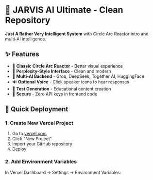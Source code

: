 # 🤖 JARVIS AI Ultimate - Clean Repository

**Just A Rather Very Intelligent System** with Circle Arc Reactor intro and multi-AI intelligence.

## ✨ Features

- 🔵 **Classic Circle Arc Reactor** - Better visual experience
- 🎨 **Perplexity-Style Interface** - Clean and modern
- 🧠 **Multi-AI Backend** - Groq, DeepSeek, Together AI, HuggingFace
- 🔊 **Optional Voice** - Click speaker icons to hear responses
- 📝 **Test Generation** - Educational content creation
- 🔐 **Secure** - Zero API keys in frontend code

## 🚀 Quick Deployment

### 1. Create New Vercel Project
1. Go to [vercel.com](https://vercel.com)
2. Click "New Project"
3. Import your GitHub repository
4. Deploy

### 2. Add Environment Variables
In Vercel Dashboard → Settings → Environment Variables:

